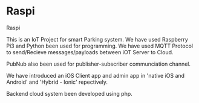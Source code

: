 # Raspi
Raspi

This is an IoT Project for smart Parking system. We have used Raspberry Pi3 and Python been used for programming. We have used MQTT Protocol to send/Recieve messages/payloads between iOT Server to Cloud. 

PubNub also been used for publisher-subscriber communciation channel.

We have introduced an iOS Client app and admin app in 'native iOS and Android' and 'Hybrid - Ionic' repectively. 

Backend cloud system been developed using php.
